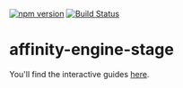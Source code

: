 [![npm version](https://badge.fury.io/js/affinity-engine-stage.svg)](https://badge.fury.io/js/affinity-engine-stage)
[![Build Status](https://travis-ci.org/affinity-engine/affinity-engine-stage.svg?branch=master)](https://travis-ci.org/affinity-engine/affinity-engine-stage)

# affinity-engine-stage

You'll find the interactive guides [here](http://www.affinityengine.org/#/api/stage).
